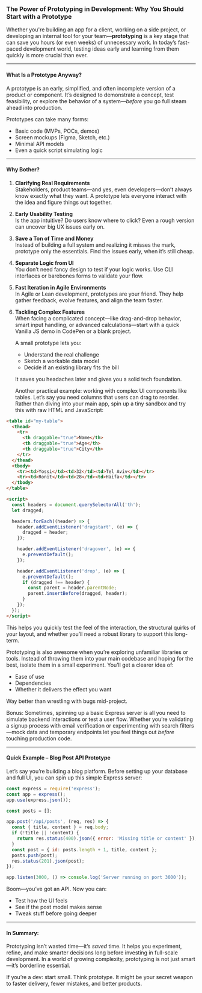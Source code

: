 
### The Power of Prototyping in Development: Why You Should Start with a Prototype

Whether you're building an app for a client, working on a side project, or developing an internal tool for your team—**prototyping** is a key stage that can save you hours (or even weeks) of unnecessary work. In today’s fast-paced development world, testing ideas early and learning from them quickly is more crucial than ever.

---

#### What Is a Prototype Anyway?

A prototype is an early, simplified, and often incomplete version of a product or component. It’s designed to demonstrate a concept, test feasibility, or explore the behavior of a system—*before* you go full steam ahead into production.

Prototypes can take many forms:
- Basic code (MVPs, POCs, demos)
- Screen mockups (Figma, Sketch, etc.)
- Minimal API models
- Even a quick script simulating logic

---

#### Why Bother?

1. **Clarifying Real Requirements**  
Stakeholders, product teams—and yes, even developers—don’t always know exactly what they want. A prototype lets everyone interact with the idea and figure things out together.

2. **Early Usability Testing**  
Is the app intuitive? Do users know where to click? Even a rough version can uncover big UX issues early on.

3. **Save a Ton of Time and Money**  
Instead of building a full system and realizing it misses the mark, prototype only the essentials. Find the issues early, when it’s still cheap.

4. **Separate Logic from UI**  
You don’t need fancy design to test if your logic works. Use CLI interfaces or barebones forms to validate your flow.

5. **Fast Iteration in Agile Environments**  
In Agile or Lean development, prototypes are your friend. They help gather feedback, evolve features, and align the team faster.

6. **Tackling Complex Features**  
When facing a complicated concept—like drag-and-drop behavior, smart input handling, or advanced calculations—start with a quick Vanilla JS demo in CodePen or a blank project.

   A small prototype lets you:
   - Understand the real challenge
   - Sketch a workable data model
   - Decide if an existing library fits the bill

   It saves you headaches later and gives you a solid tech foundation.

   Another practical example: working with complex UI components like tables. Let’s say you need columns that users can drag to reorder. Rather than diving into your main app, spin up a tiny sandbox and try this with raw HTML and JavaScript:

```html
<table id="my-table">
  <thead>
    <tr>
      <th draggable="true">Name</th>
      <th draggable="true">Age</th>
      <th draggable="true">City</th>
    </tr>
  </thead>
  <tbody>
    <tr><td>Yossi</td><td>32</td><td>Tel Aviv</td></tr>
    <tr><td>Ronit</td><td>28</td><td>Haifa</td></tr>
  </tbody>
</table>

<script>
  const headers = document.querySelectorAll('th');
  let dragged;

  headers.forEach((header) => {
    header.addEventListener('dragstart', (e) => {
      dragged = header;
    });

    header.addEventListener('dragover', (e) => {
      e.preventDefault();
    });

    header.addEventListener('drop', (e) => {
      e.preventDefault();
      if (dragged !== header) {
        const parent = header.parentNode;
        parent.insertBefore(dragged, header);
      }
    });
  });
</script>
```

   This helps you quickly test the feel of the interaction, the structural quirks of your layout, and whether you’ll need a robust library to support this long-term.

   Prototyping is also awesome when you’re exploring unfamiliar libraries or tools. Instead of throwing them into your main codebase and hoping for the best, isolate them in a small experiment. You’ll get a clearer idea of:
   - Ease of use
   - Dependencies
   - Whether it delivers the effect you want

   Way better than wrestling with bugs mid-project.

   Bonus: Sometimes, spinning up a basic Express server is all you need to simulate backend interactions or test a user flow. Whether you’re validating a signup process with email verification or experimenting with search filters—mock data and temporary endpoints let you feel things out *before* touching production code.

---

#### Quick Example – Blog Post API Prototype

Let’s say you’re building a blog platform. Before setting up your database and full UI, you can spin up this simple Express server:

```js
const express = require('express');
const app = express();
app.use(express.json());

const posts = [];

app.post('/api/posts', (req, res) => {
  const { title, content } = req.body;
  if (!title || !content) {
    return res.status(400).json({ error: 'Missing title or content' });
  }
  const post = { id: posts.length + 1, title, content };
  posts.push(post);
  res.status(201).json(post);
});

app.listen(3000, () => console.log('Server running on port 3000'));
```

Boom—you’ve got an API. Now you can:
- Test how the UI feels
- See if the post model makes sense
- Tweak stuff before going deeper

---

#### In Summary:

Prototyping isn’t wasted time—it’s *saved* time. It helps you experiment, refine, and make smarter decisions long before investing in full-scale development. In a world of growing complexity, prototyping is not just smart—it’s borderline essential.

If you’re a dev: start small. Think prototype. It might be your secret weapon to faster delivery, fewer mistakes, and better products.

